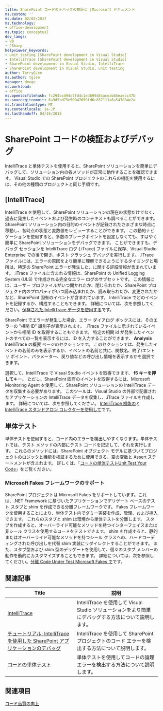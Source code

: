 ```yaml
---
title: SharePoint コードのデバッグの検証と |Microsoft ドキュメント
ms.custom: ''
ms.date: 02/02/2017
ms.technology:
- office-development
ms.topic: conceptual
dev_langs:
- VB
- CSharp
helpviewer_keywords:
- unit testing [SharePoint development in Visual Studio]
- IntelliTrace [SharePoint development in Visual Studio]
- SharePoint development in Visual Studio, IntelliTrace
- SharePoint development in Visual Studio, unit testing
author: TerryGLee
ms.author: tglee
manager: douge
ms.workload:
- office
ms.openlocfilehash: fc294bcd94c7fd4c1ed699d8aaceab66eaecc47b
ms.sourcegitcommit: 6a9d5bd75e50947659fd6c837111a6a547884e2a
ms.translationtype: MT
ms.contentlocale: ja-JP
ms.lasthandoff: 04/16/2018
---
```

# <a name="verifying-and-debugging-sharepoint-code"></a>SharePoint コードの検証およびデバッグ
 
IntelliTrace と単体テストを使用すると、SharePoint ソリューションを簡単にデバッグして、ソリューション内の各メソッドが正常に動作することを確認できます。 Visual Studio での SharePoint プロジェクトのこれらの機能を使用するには、その他の種類のプロジェクトと同じ手順です。

## <a name="intellitrace"></a>[IntelliTrace]

IntelliTrace を使用して、SharePoint ソリューションの現在の状態だけでなく、過去に発生したイベントおよび発生時のコンテキストも調べることができます。 SharePoint ソリューション内の目的のイベントが記録されたさまざまな時点に移動し、各時点の状態と変数値をレビューすることができます。 この動的ナビゲーションを使用すると、多数のブレークポイントを設定しなくても、すばやく簡単に SharePoint ソリューションをデバッグできます。 ことができますも、デバッグ セッションを IntelliTrace ログ (.iTrace) ファイルに保存、Visual Studio Enterprise での後で開き、ポスト クラッシュ デバッグを実行します。 .ITrace ファイルには、エラーの原因をより簡単に理解できるようにするタイミングと場所は、特定の SharePoint エラーが発生した、に関する詳細情報が含まれています。 .iTrace ファイルに含まれる情報は、SharePoint の Unified Logging System (ULS) で作成される完全なエラー ログのサブセットです。 この情報には、ユーザー プロファイルがいつ開かれたか、閉じられたか、SharePoint プロジェクト内のプロパティがいつ読み込まれたか、読み取られたか、変更されたかなど、SharePoint 固有のイベントが含まれています。 IntelliTrace でどのイベントを記録するか、構成することもできます。 詳細については、次を参照してください。[保存された IntelliTrace データを使用する](/visualstudio/debugger/using-saved-intellitrace-data)です。

SharePoint でエラーが発生した場合、エラー ダイアログ ボックスには、そのエラーの "相関 ID" 識別子が表示されます。 .iTrace ファイルに示されているイベントから相関 ID を取得することもできます。 特定の相関 id が発生したイベントのすべての一覧を表示するには、ID を入力することができます、 **Analysis** IntelliTrace の概要 ページのセクションです。 このセクションでは、発生したイベントの名前のみを表示するか、イベントの名前と共に、関数名、終了/エントリ ポイント、パラメーター、戻り値などの呼び出し情報を表示するかを選択できます。

選択して、IntelliTrace で Visual Studio イベントを取得できます、 **f5 キーを押して**キー。 ただし、SharePoint 固有のイベントを取得するには、Microsoft Monitoring Agent を使用して、SharePoint ソリューションの IntelliTrace データを収集する必要があります。 このツールは、Visual Studio の外部で配置されたアプリケーションの IntelliTrace データを収集し、.iTrace ファイルを作成します。 詳細については、次を参照してください。 [IntelliTrace 機能の](/visualstudio/debugger/intellitrace-features)と[IntelliTrace スタンドアロン コレクターを使用して](/visualstudio/debugger/using-the-intellitrace-stand-alone-collector)です。

## <a name="unit-testing"></a>単体テスト

単体テストを使用すると、コード内のエラーを検出しやすくなります。単体テストでは、テスト メソッドの内部にテスト コードを記述して、それを実行します。 これらのメソッドには、SharePoint オブジェクト モデルに基づいてプロジェクトのロジックと機能を検証するために使用できる、空の変数と Assert ステートメントが含まれます。 詳しくは、「[コードの単体テストUnit Test Your Code](/visualstudio/test/unit-test-your-code)」をご覧ください。

### <a name="support-for-microsoft-fakes-framework"></a>Microsoft Fakes フレームワークのサポート

SharePoint プロジェクトは Microsoft Fakes をサポートしています。これは、.NET Framework に基づいたアプリケーションでデリゲート ベースのテスト スタブと shim を作成できる分離フレームワークです。 Fakes フレームワークを使用することにより、単体テスト内でダミー実装を作成、管理、および挿入できます。 これらのスタブと shim は環境から単体テストを分離します。 スタブを作成すると、オーバーライド可能なメソッドを持つインターフェイスまたは非シール クラスを使用するコードをテストできます。 shim を作成すると、静的またはオーバーライド可能なメソッドを持つシール クラスへの、ハードコーディングされた呼び出しを代替 shim 実装にリダイレクトすることができます。 また、スタブ型および shim 型のデリゲートを使用して、個々のスタブ メンバーの動作を動的にカスタマイズすることもできます。 詳細については、次を参照してください。[分離 Code Under Test Microsoft Fakes で](/visualstudio/test/isolating-code-under-test-with-microsoft-fakes)です。

## <a name="related-articles"></a>関連記事

|Title|説明|
|-----------|-----------------|
|[IntelliTrace](/visualstudio/debugger/intellitrace)|IntelliTrace を使用して Visual Studio ソリューションをより簡単にデバッグする方法について説明します。|
|[チュートリアル: IntelliTrace を使用した SharePoint アプリケーションのデバッグ](../sharepoint/walkthrough-debugging-a-sharepoint-application-by-using-intellitrace.md)|IntelliTrace を使用して SharePoint プロジェクトのコード エラーを検出する方法について説明します。|
|[コードの単体テスト](/visualstudio/test/unit-test-your-code)|単体テストを使用してコードの論理エラーを検出する方法について説明します。|

## <a name="see-also"></a>関連項目

[コード品質の向上](/visualstudio/test/improve-code-quality)
